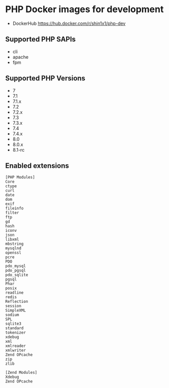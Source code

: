 # PHP Docker images for development

* DockerHub
https://hub.docker.com/r/shin1x1/php-dev

## Supported PHP SAPIs

* cli
* apache
* fpm

## Supported PHP Versions

* 7
* 7.1
* 7.1.x
* 7.2
* 7.2.x
* 7.3
* 7.3.x
* 7.4
* 7.4.x
* 8.0
* 8.0.x
* 8.1-rc

## Enabled extensions

```
[PHP Modules]
Core
ctype
curl
date
dom
exif
fileinfo
filter
ftp
gd
hash
iconv
json
libxml
mbstring
mysqlnd
openssl
pcre
PDO
pdo_mysql
pdo_pgsql
pdo_sqlite
pgsql
Phar
posix
readline
redis
Reflection
session
SimpleXML
sodium
SPL
sqlite3
standard
tokenizer
xdebug
xml
xmlreader
xmlwriter
Zend OPcache
zip
zlib

[Zend Modules]
Xdebug
Zend OPcache
```
